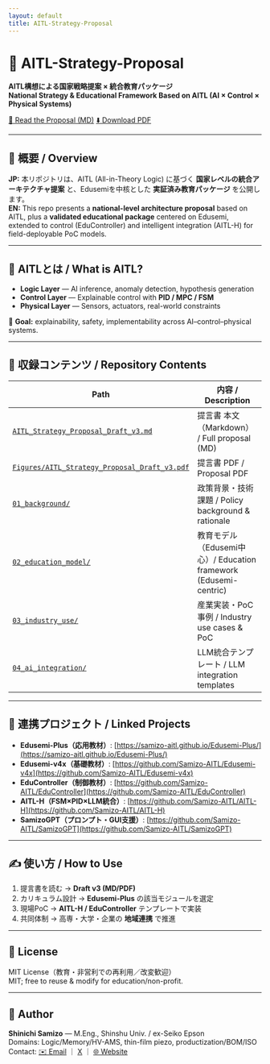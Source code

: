 ```yaml
---
layout: default
title: AITL-Strategy-Proposal
---
```


# 📘 AITL-Strategy-Proposal

**AITL構想による国家戦略提案 × 統合教育パッケージ**  
**National Strategy & Educational Framework Based on AITL (AI × Control × Physical Systems)**

<div class="btn-row">
  <a class="btn" href="/AITL-Strategy-Proposal/AITL_Strategy_Proposal_Draft_v3.md">📄 Read the Proposal (MD)</a>
  <a class="btn" href="/AITL-Strategy-Proposal/Figures/AITL_Strategy_Proposal_Draft_v3.pdf">⬇️ Download PDF</a>
</div>

---

## 🧭 概要 / Overview
**JP:** 本リポジトリは、AITL (All-in-Theory Logic) に基づく **国家レベルの統合アーキテクチャ提案** と、Edusemiを中核とした **実証済み教育パッケージ** を公開します。  
**EN:** This repo presents a **national-level architecture proposal** based on AITL, plus a **validated educational package** centered on Edusemi, extended to control (EduController) and intelligent integration (AITL-H) for field-deployable PoC models.

---

## 🧠 AITLとは / What is AITL?
- **Logic Layer** — AI inference, anomaly detection, hypothesis generation  
- **Control Layer** — Explainable control with **PID / MPC / FSM**  
- **Physical Layer** — Sensors, actuators, real-world constraints

🎯 **Goal:** explainability, safety, implementability across AI–control–physical systems.

---

## 📂 収録コンテンツ / Repository Contents
| Path | 内容 / Description |
|---|---|
| [`AITL_Strategy_Proposal_Draft_v3.md`](/AITL-Strategy-Proposal/AITL_Strategy_Proposal_Draft_v3.md) | 提言書 本文（Markdown） / Full proposal (MD) |
| [`Figures/AITL_Strategy_Proposal_Draft_v3.pdf`](/AITL-Strategy-Proposal/Figures/AITL_Strategy_Proposal_Draft_v3.pdf) | 提言書 PDF / Proposal PDF |
| [`01_background/`](/AITL-Strategy-Proposal/01_background/) | 政策背景・技術課題 / Policy background & rationale |
| [`02_education_model/`](/AITL-Strategy-Proposal/02_education_model/) | 教育モデル（Edusemi中心）/ Education framework (Edusemi-centric) |
| [`03_industry_use/`](/AITL-Strategy-Proposal/03_industry_use/) | 産業実装・PoC事例 / Industry use cases & PoC |
| [`04_ai_integration/`](/AITL-Strategy-Proposal/04_ai_integration/) | LLM統合テンプレート / LLM integration templates |

---

## 🔗 連携プロジェクト / Linked Projects
- **Edusemi-Plus（応用教材）**: [https://samizo-aitl.github.io/Edusemi-Plus/](https://samizo-aitl.github.io/Edusemi-Plus/)  
- **Edusemi-v4x（基礎教材）**: [https://github.com/Samizo-AITL/Edusemi-v4x](https://github.com/Samizo-AITL/Edusemi-v4x)  
- **EduController（制御教材）**: [https://github.com/Samizo-AITL/EduController](https://github.com/Samizo-AITL/EduController)  
- **AITL-H（FSM×PID×LLM統合）**: [https://github.com/Samizo-AITL/AITL-H](https://github.com/Samizo-AITL/AITL-H)  
- **SamizoGPT（プロンプト・GUI支援）**: [https://github.com/Samizo-AITL/SamizoGPT](https://github.com/Samizo-AITL/SamizoGPT)

---

## ✍️ 使い方 / How to Use
1. 提言書を読む → **Draft v3 (MD/PDF)**  
2. カリキュラム設計 → **Edusemi-Plus** の該当モジュールを選定  
3. 現場PoC → **AITL-H / EduController** テンプレートで実装  
4. 共同体制 → 高専・大学・企業の **地域連携** で推進

---

## 📄 License
MIT License（教育・非営利での再利用／改変歓迎）  
MIT; free to reuse & modify for education/non-profit.

---

## 👤 Author
**Shinichi Samizo** — M.Eng., Shinshu Univ. / ex-Seiko Epson  
Domains: Logic/Memory/HV-AMS, thin-film piezo, productization/BOM/ISO  
Contact: [✉️ Email](mailto:shin3t72@gmail.com) ｜ [X](https://x.com/shin3t72) ｜ [🌐 Website](https://samizo-aitl.github.io/)
